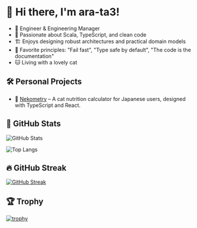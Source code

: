 # 👋 Hi there, I'm ara-ta3!

- 🚀 Engineer & Engineering Manager
- 🧪 Passionate about Scala, TypeScript, and clean code
- 🏗️ Enjoys designing robust architectures and practical domain models
- 💬 Favorite principles: "Fail fast", "Type safe by default", "The code is the documentation"
- 🐱 Living with a lovely cat

## 🛠️ Personal Projects

- 🔹 [Nekometry](https://nekometry.web.app/?utm_source=github&utm_medium=referral) – A cat nutrition calculator for Japanese users, designed with TypeScript and React.

## 🔧 GitHub Stats

![GitHub Stats](https://github-readme-stats.vercel.app/api?username=ara-ta3&show_icons=true&theme=tokyonight)

![Top Langs](https://github-readme-stats.vercel.app/api/top-langs/?username=ara-ta3&layout=compact&theme=tokyonight)

## 🔥 GitHub Streak

[![GitHub Streak](https://streak-stats.demolab.com/?user=ara-ta3&theme=tokyonight)](https://git.io/streak-stats)

## 🏆 Trophy

[![trophy](https://github-profile-trophy.vercel.app/?username=ara-ta3)](https://github.com/ryo-ma/github-profile-trophy)  

